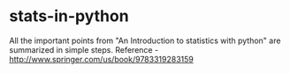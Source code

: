 # stats-in-python
All the important points from "An Introduction to statistics with python" are summarized in simple steps.
Reference - http://www.springer.com/us/book/9783319283159 
